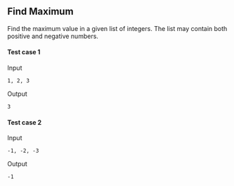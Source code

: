 ## Find Maximum

Find the maximum value in a given list of integers. The list may contain both positive and negative numbers.

#### Test case 1

Input


```
1, 2, 3
```

Output

```
3
```

#### Test case 2

Input

```
-1, -2, -3
```

Output

```
-1
```
